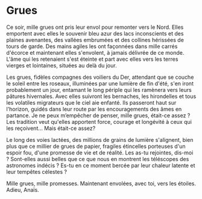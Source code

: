 # Grues

Ce soir, mille grues ont pris leur envol pour remonter vers le Nord. Elles emportent avec elles le souvenir bleu azur des lacs inconscients et des plaines avenantes, des vallées embrumées et des collines hérissées de tours de garde. Des mains agiles les ont façonnées dans mille carrés d'écorce et maintenant elles s'envolent, à jamais délivrée de ce monde. L'âme qui les retenaient s'est éteinte et part avec elles vers les terres vierges et lointaines, situées au delà du jour. 

Les grues, fidèles compagnes des voiliers du Der, attendant que se couche le soleil entre les roseaux, illuminées par une lumière de fin d'été, s'en iront probablement un jour, entamant le long périple qui les ramènera vers leurs pâtures hivernales. Avec elles suivront les bernaches, les hirondelles et tous les volatiles migrateurs que le ciel aie enfanté. Ils passeront haut sur l'horizon, guidés dans leur route par les encouragements des âmes en partance. Je ne peux m’empêcher de penser, mille grues, était-ce assez ? Les tradition veut qu'elles apportent force, courage et longévité à ceux qui les reçoivent... Mais était-ce assez?

Le long des voies lactées, des millions de grains de lumière s'alignent, bien plus que ce millier de grues de papier, fragiles étincelles porteuses d'un espoir fou, d'une promesse de vie et de réalité. Les as-tu rejointes, dis-moi ? Sont-elles aussi belles que ce que nous en montrent les téléscopes des astronomes indécis ? Es-tu en ce moment bercée par leur chaleur latente et leur tempêtes célestes ?

Mille grues, mille promesses. Maintenant envolées, avec toi, vers les étoiles. Adieu, Anaïs.
